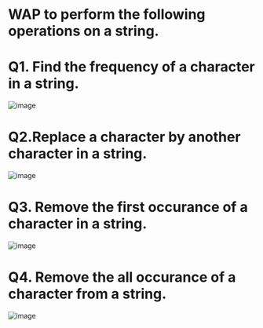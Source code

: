 # WAP to perform the following operations on a string.

# Q1. Find the frequency of a character in a string.
![image](https://github.com/user-attachments/assets/e1c3791e-af7d-4bfb-b101-532d72626815)

# Q2.Replace a character by another character in a string.
![image](https://github.com/user-attachments/assets/88b06c05-9fe0-49bb-bef2-48c898828107)

# Q3. Remove the first occurance of a character in a string.
![image](https://github.com/user-attachments/assets/efb07739-58d2-4fb2-92c5-85e77b59ffe9)

# Q4. Remove the all occurance of a character from a string.
![image](https://github.com/user-attachments/assets/f12dc2e2-977a-42ae-85a1-f5fcc4e74776)
